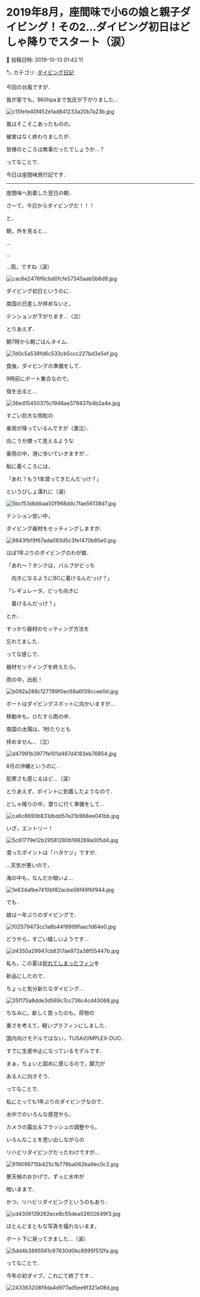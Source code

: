 # 2019年8月，座間味で小6の娘と親子ダイビング！その2…ダイビング初日はどしゃ降りでスタート（涙）

📅 投稿日時: 2019-10-13 01:42:11

🏷️ カテゴリ: [ダイビング日記](ce3a7a8d424d112fce83ee85c81a0e344.md)

今回の台風ですが．


我が家でも，960hpaまで気圧が下がりました…




![c15fe1e40f452e1ad841233a20b7a23b.jpg](images/c15fe1e40f452e1ad841233a20b7a23b.jpg)




風はそこそこあったものの，


被害はなく終わりましたが．


皆様のところは無事だったでしょうか…？





ってなことで．


今日は座間味旅行記です．





---


座間味へ到着した翌日の朝．





さ～て，今日からダイビングだ！！！


と．


朝，外を見ると…


…


…


…雨，ですね（涙）




![cac6e2476f6cbd0fcfe57345aab5b6d9.jpg](images/cac6e2476f6cbd0fcfe57345aab5b6d9.jpg)




ダイビング初日というのに．


南国の日差しが拝めないと，


テンションが下がります…（泣）





とりあえず．


朝7時から朝ごはんタイム．




![7d0c5a538fd6c533cb5ccc227bd3e5ef.jpg](images/7d0c5a538fd6c533cb5ccc227bd3e5ef.jpg)







食後，ダイビングの準備をして．


9時前にボート集合なので，


宿を出ると…




![36ed15450375c1948ae379437b4b2a4e.jpg](images/36ed15450375c1948ae379437b4b2a4e.jpg)




すごい巨大な雨粒の


豪雨が降っているんですが（激泣）．





向こうが煙って見えるような


豪雨の中，港に歩いていきますが…


船に着くころには，


「あれ？もう1本潜ってきたんだっけ？」


というびしょ濡れに（涙）




![5bcf53dbbbaa50f968ddc7fae56138d7.jpg](images/5bcf53dbbbaa50f968ddc7fae56138d7.jpg)







テンション低い中，


ダイビング器材をセッティングしますが．




![9843fbf9f67ada083d5c3fe1470b85e0.jpg](images/9843fbf9f67ada083d5c3fe1470b85e0.jpg)




ほぼ1年ぶりのダイビングのわが娘．


「あれ～？タンクは，バルブがどっち


　向きになるようにBCに着けるんだっけ？」


「レギュレータ，どっち向きに


　着けるんだっけ？」


とか．


すっかり器材のセッティング方法を


忘れてました．





ってな感じで．


器材セッティングを終えたら，


雨の中，出航！




![b092a288c127789f0ec68a6f39ccee0d.jpg](images/b092a288c127789f0ec68a6f39ccee0d.jpg)







ボートはダイビングスポットに向かいますが…


移動中も，ひたすら雨の中．


南国の太陽は，1秒たりとも


拝めません…（泣）




![d47991b3977fe101d467d4183eb76854.jpg](images/d47991b3977fe101d467d4183eb76854.jpg)




8月の沖縄というのに．


肌寒さも感じるほど…（涙）





とりあえず，ポイントに到着したようなので．


どしゃ降りの中，潜りに行く準備をして…




![ca6c8690b831dbdd57e21b966ee041bb.jpg](images/ca6c8690b831dbdd57e21b966ee041bb.jpg)




いざ，エントリー！




![5c61779e12b29581280b198269a005d4.jpg](images/5c61779e12b29581280b198269a005d4.jpg)







潜ったポイントは「ハタケジ」ですが．


…天気が悪いので，


海の中も，なんだか暗いよ…




![1e634afbe7410bf82acbe08f49fbf944.jpg](images/1e634afbe7410bf82acbe08f49fbf944.jpg)







でも．


娘は一年ぶりのダイビングで．




![f02579473cc1a8b44f8999faac1d64e0.jpg](images/f02579473cc1a8b44f8999faac1d64e0.jpg)




どうやら，すごい嬉しいようです…




![d4350a29947cb8317ae972a38f55447b.jpg](images/d4350a29947cb8317ae972a38f55447b.jpg)







私も，この夏は[折れてしまったフィン](e554e7627c331e844453e0c4f22a5086f.md)を


新品にしたので．


ちょっと気分新たなダイビング…




![35f175a8dde3d569c7cc736c4cd43068.jpg](images/35f175a8dde3d569c7cc736c4cd43068.jpg)







ちなみに，新しく買ったのも，荷物の


重さを考えて，軽いプラフィンにしました．


国内向けモデルではない，TUSAのIMPLEX-DUO．


すでに生産中止になっているモデルです．


まぁ，ちょいと固めに感じるので，脚力が


ある人に向きそう．





ってなことで．


私にとっても1年ぶりのダイビングなので．


水中でのいろんな感覚やら，


カメラの露出＆フラッシュの調整やら，


いろんなことを思い出しながらの


リハビリダイビングだったわけですが…




![919099715b425c1b778ba062ba9ec0c2.jpg](images/919099715b425c1b778ba062ba9ec0c2.jpg)







悪天候のおかげで，ずっと水中が


暗いままで．


かつ，リハビリダイビングというのもあり．




![cd4306139262ece8c55dea02602649f3.jpg](images/cd4306139262ece8c55dea02602649f3.jpg)







ほとんどまともな写真を撮れないまま，


ボート下に戻ってきました…（涙）




![5dd4b3885561c67630d0bc8995f512fa.jpg](images/5dd4b3885561c67630d0bc8995f512fa.jpg)




ってなことで．


今年の初ダイブ，これにて終了です…




![243363208f9da4d977ad5ee6f321a08d.jpg](images/243363208f9da4d977ad5ee6f321a08d.jpg)
